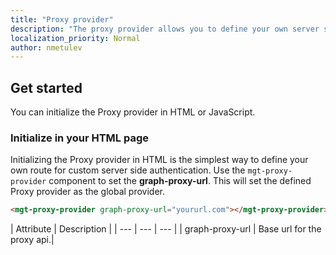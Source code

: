 ```yaml
---
title: "Proxy provider"
description: "The proxy provider allows you to define your own server side authentication with the graph."
localization_priority: Normal
author: nmetulev
---
```


## Get started

You can initialize the Proxy provider in HTML or JavaScript.

### Initialize in your HTML page

Initializing the Proxy provider in HTML is the simplest way to define your own route for custom server side authentication. Use the `mgt-proxy-provider` component to set the **graph-proxy-url**. This will set the defined Proxy provider as the global provider.

```html
<mgt-proxy-provider graph-proxy-url="yoururl.com"></mgt-proxy-provider>
```

| Attribute | Description |
| --- | --- | --- |
| graph-proxy-url   | Base url for the proxy api.|


